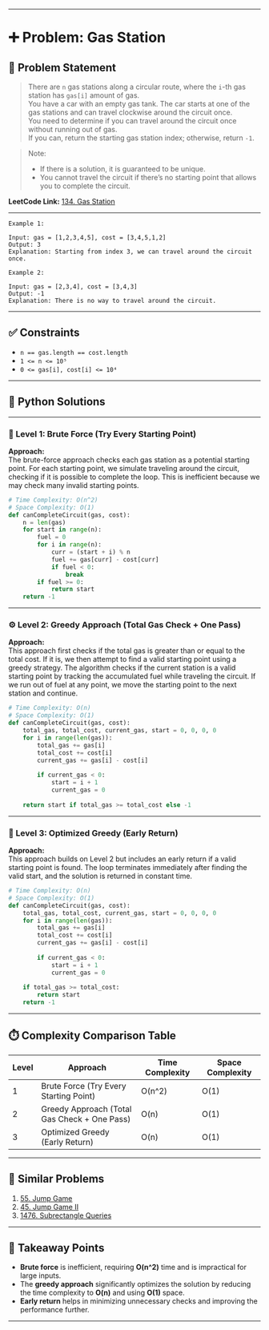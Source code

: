 
---

# ➕ Problem: Gas Station

## 📘 Problem Statement

> There are `n` gas stations along a circular route, where the `i`-th gas station has `gas[i]` amount of gas.  
> You have a car with an empty gas tank. The car starts at one of the gas stations and can travel clockwise around the circuit once.  
> You need to determine if you can travel around the circuit once without running out of gas.  
> If you can, return the starting gas station index; otherwise, return `-1`.

> Note:
> - If there is a solution, it is guaranteed to be unique.
> - You cannot travel the circuit if there’s no starting point that allows you to complete the circuit.

**LeetCode Link:** [134. Gas Station](https://leetcode.com/problems/gas-station/)

---

```
Example 1:

Input: gas = [1,2,3,4,5], cost = [3,4,5,1,2]
Output: 3
Explanation: Starting from index 3, we can travel around the circuit once.

Example 2:

Input: gas = [2,3,4], cost = [3,4,3]
Output: -1
Explanation: There is no way to travel around the circuit.

```

---

## ✅ Constraints

- `n == gas.length == cost.length`
- `1 <= n <= 10⁵`
- `0 <= gas[i], cost[i] <= 10⁴`

---

## 🧠 Python Solutions

---

### 🧪 Level 1: Brute Force (Try Every Starting Point)

**Approach:**  
The brute-force approach checks each gas station as a potential starting point. For each starting point, we simulate traveling around the circuit, checking if it is possible to complete the loop. This is inefficient because we may check many invalid starting points.

```python
# Time Complexity: O(n^2)
# Space Complexity: O(1)
def canCompleteCircuit(gas, cost):
    n = len(gas)
    for start in range(n):
        fuel = 0
        for i in range(n):
            curr = (start + i) % n
            fuel += gas[curr] - cost[curr]
            if fuel < 0:
                break
        if fuel >= 0:
            return start
    return -1
```

---

### ⚙️ Level 2: Greedy Approach (Total Gas Check + One Pass)

**Approach:**  
This approach first checks if the total gas is greater than or equal to the total cost. If it is, we then attempt to find a valid starting point using a greedy strategy. The algorithm checks if the current station is a valid starting point by tracking the accumulated fuel while traveling the circuit. If we run out of fuel at any point, we move the starting point to the next station and continue.

```python
# Time Complexity: O(n)
# Space Complexity: O(1)
def canCompleteCircuit(gas, cost):
    total_gas, total_cost, current_gas, start = 0, 0, 0, 0
    for i in range(len(gas)):
        total_gas += gas[i]
        total_cost += cost[i]
        current_gas += gas[i] - cost[i]
        
        if current_gas < 0:
            start = i + 1
            current_gas = 0
    
    return start if total_gas >= total_cost else -1
```

---

### 🚀 Level 3: Optimized Greedy (Early Return)

**Approach:**  
This approach builds on Level 2 but includes an early return if a valid starting point is found. The loop terminates immediately after finding the valid start, and the solution is returned in constant time.

```python
# Time Complexity: O(n)
# Space Complexity: O(1)
def canCompleteCircuit(gas, cost):
    total_gas, total_cost, current_gas, start = 0, 0, 0, 0
    for i in range(len(gas)):
        total_gas += gas[i]
        total_cost += cost[i]
        current_gas += gas[i] - cost[i]
        
        if current_gas < 0:
            start = i + 1
            current_gas = 0
            
    if total_gas >= total_cost:
        return start
    return -1
```

---

## ⏱️ Complexity Comparison Table

| Level | Approach                              | Time Complexity | Space Complexity |
|-------|---------------------------------------|-----------------|------------------|
| 1     | Brute Force (Try Every Starting Point)| O(n^2)          | O(1)             |
| 2     | Greedy Approach (Total Gas Check + One Pass) | O(n)         | O(1)             |
| 3     | Optimized Greedy (Early Return)      | O(n)            | O(1)             |

---

## 🔗 Similar Problems

1. [55. Jump Game](https://leetcode.com/problems/jump-game/)
2. [45. Jump Game II](https://leetcode.com/problems/jump-game-ii/)
3. [1476. Subrectangle Queries](https://leetcode.com/problems/subrectangle-queries/)

---

## 📌 Takeaway Points

- **Brute force** is inefficient, requiring **O(n^2)** time and is impractical for large inputs.
- The **greedy approach** significantly optimizes the solution by reducing the time complexity to **O(n)** and using **O(1)** space.
- **Early return** helps in minimizing unnecessary checks and improving the performance further.

---
